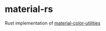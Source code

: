 # material-rs
Rust implementation of [material-color-utilities](https://github.com/material-foundation/material-color-utilities)